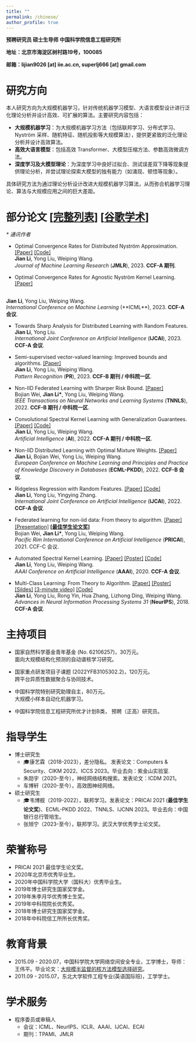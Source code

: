 ```yaml
---
title: ""
permalink: /chinese/
author_profile: true
---
```


**预聘研究员 硕士生导师 中国科学院信息工程研究所** 

**地址：北京市海淀区树村路19号，100085** 

**邮箱：lijian9026 [at] iie.ac.cn, superlj666 [at] gmail.com**

# 研究方向
本人研究方向为大规模机器学习，针对传统机器学习模型、大语言模型设计进行泛化理论分析并设计高效、可扩展的算法。主要研究内容包括：
- **大规模机器学习**：为大规模机器学习方法（包括联邦学习、分布式学习、Nyström 采样、随机特征、随机投影等大规模算法），提供更紧致的泛化理论分析并设计高效算法。
- **高效大语言模型**：包括高效 Transformer、大模型压缩方法、参数高效微调方法。
- **深度学习及大模型理论**：为深度学习中良好过拟合、测试误差双下降等现象提供理论分析，并尝试理论探索大模型的独有能力（如涌现、顿悟等现象）。

具体研究方法为通过理论分析设计改进大规模机器学习算法，从而弥合机器学习理论、算法与大规模应用之间的巨大差距。

# 部分论文 [[完整列表](https://lijian.ac.cn/publications/)] [[谷歌学术](https://scholar.google.com/citations?hl=en&user=IAJpTqYAAAAJ)] 
<i>* 通讯作者</i>

* Optimal Convergence Rates for Distributed Nyström Approximation. 
[[Paper]](https://jmlr.org/papers/v24/21-1049.html)
[[Code]](https://github.com/superlj666/DNystroem) <br>
<b>Jian Li</b>, Yong Liu, Weiping Wang. <br>
<i>Journal of Machine Learning Research</i> (**JMLR**), 2023. <b>CCF-A 期刊</b>.

* Optimal Convergence Rates for Agnostic Nyström Kernel Learning.
[[Paper]](https://lijian.ac.cn/files/2023/2023_ICML_Nystroem.pdf)
<br>
<b>Jian Li</b>, Yong Liu, Weiping Wang. <br>
<i>International Conference on Machine Learning </i> (**ICML**), 2023. <b>CCF-A 会议</b>.


* Towards Sharp Analysis for Distributed Learning with Random Features. <br>
<b>Jian Li</b>, Yong Liu. <br>
<i>International Joint Conference on Artificial Intelligence</i> (**IJCAI**), 2023. <b>CCF-A 会议</b>.

* Semi-supervised vector-valued learning: Improved bounds and algorithms. 
[[Paper]](https://www.sciencedirect.com/science/article/pii/S0031320323000572) <br>
<b>Jian Li</b>, Yong Liu, Weiping Wang.  <br>
<i>Pattern Recognition</i> (**PR**), 2023. <b>CCF-B 期刊 / 中科院一区</b>.

* Non-IID Federated Learning with Sharper Risk Bound.
[[Paper]](https://doi.org/10.1109/TNNLS.2022.3213187) <br>
Bojian Wei, <b>Jian Li*</b>, Yong Liu, Weiping Wang.  <br>
<i>IEEE Transactions on Neural Networks and Learning Systems</i> (**TNNLS**), 2022. <b>CCF-B 期刊 / 中科院一区</b>.

* Convolutional Spectral Kernel Learning with Generalization Guarantees.
[[Paper]](https://doi.org/10.1016/j.artint.2022.103803)
[[Code]](https://github.com/superlj666/CSKN/) <br>
<b>Jian Li</b>, Yong Liu, Weiping Wang. <br>
<i>Artificial Intelligence</i> (**AI**), 2022. <b>CCF-A 期刊 / 中科院一区</b>.

* Non-IID Distributed Learning with Optimal Mixture Weights. 
[[Paper]](https://2022.ecmlpkdd.org/wp-content/uploads/2022/09/sub_1304.pdf) <br>
<b>Jian Li</b>, Bojian Wei, Yong Liu, Weiping Wang. <br>
<i>European Conference on Machine Learning and Principles and Practice of Knowledge Discovery in Databases</i> (**ECML-PKDD**), 2022. <b>CCF-B 会议</b>.

* Ridgeless Regression with Random Features.
[[Paper]](https://arxiv.org/pdf/2205.00477.pdf)
[[Code]](https://github.com/superlj666/Ridgeless-Regression-with-Random-Features) <br>
<b>Jian Li</b>, Yong Liu, Yingying Zhang. <br>
<i>International Joint Conference on Artificial Intelligence</i> (**IJCAI**), 2022. <b>CCF-A 会议</b>.

* Federated learning for non-iid data: From theory to algorithm. 
[[Paper]](https://lijian.ac.cn/files/2021/FL_for_noniid_data.pdf)
[[Presentation]](https://lijian.ac.cn/files/2021/FL_for_noniid_data_presentation.pdf)
**[[最佳学生论文奖]](https://lijian.ac.cn/files/2021/PRICAI-2021-best-student-paper.png)** <br>
Bojian Wei, <b>Jian Li*</b>, Yong Liu, Weiping Wang. <br>
<i>Pacific Rim International Conference on Artificial Intelligence</i> (**PRICAI**), 2021. CCF-C 会议.

* Automated Spectral Kernel Learning. 
[[Paper]](https://ojs.aaai.org/index.php/AAAI/article/view/5892/5748)
[[Poster]](https://lijian.ac.cn/files/2020_AAAI_ASKL/2020_AAAI_AKSL_poster.pdf)
[[Code]](https://github.com/superlj666/Automated-Spectral-Kernel-Learning) <br>
<b>Jian Li</b>, Yong Liu, Weiping Wang. <br>
<i>AAAI Conference on Artificial Intelligence</i> (**AAAI**), 2020. <b>CCF-A 会议</b>.

* Multi-Class Learning: From Theory to Algorithm. 
[[Paper]](https://proceedings.neurips.cc/paper/2018/file/1141938ba2c2b13f5505d7c424ebae5f-Paper.pdf)
[[Poster]](https://lijian.ac.cn/files/2018_NeurIPS_MC/mc-lrc-nips-poster.pdf)
[[Sildes]](https://lijian.ac.cn/files/2018_NeurIPS_MC/mc-lrc-nips-slides.pdf)
[[3-minute video]](https://youtu.be/mE_RpgWuKK8)
[[Code]](https://github.com/superlj666/Multi-Class-Learning-From-Theory-to-Algorithm) <br>
<b>Jian Li</b>, Yong Liu, Rong Yin, Hua Zhang, Lizhong Ding, Weiping Wang. <br>
<i>Advances in Neural Information Processing Systems 31</i> (**NeurIPS**), 2018. <b>CCF-A 会议</b>.

# 主持项目
* 国家自然科学基金青年基金 (No. 62106257)，30万元。 <br>
面向大规模结构化预测的自动谱核学习研究。

* 国家重点研发项目子课题 (2022YFB3105302.2)，120万元。 <br>
跨平台异质性数据聚合与协同技术。

* 中国科学院特别研究助理自主，80万元。 <br>
大规模小样本自动化机器学习。

* 中国科学院信息工程研究所优才计划B类，
预聘（正高）研究员。

# 指导学生
- 博士研究生
  - 🎓康艺霖（2018-2023），差分隐私。 发表论文：Computers & Security、CIKM 2022、ICCS 2023。毕业去向：紫金山实验室.
  - 朱勋宇（2020-至今），神经网络结构搜索。发表论文：ICDM 2021。
  - 车博轩（2020-至今），高效图神经网络。
- 硕士研究生
  - 🎓韦博舰（2019-2022），联邦学习。发表论文：PRICAI 2021 (**最佳学生论文奖**)、ECML-PKDD 2022、TNNLS、IJCNN 2023。毕业去向：中国银行总行管培生。
  - 张旭宁（2023-至今），联邦学习。武汉大学优秀学士论文奖。

# 荣誉称号
* PRICAI 2021 最佳学生论文奖。
* 2020年北京市优秀毕业生。
* 2020年中国科学院大学（国科大）优秀毕业生。
* 2019年博士研究生国家奖学金。
* 2019年朱李月华优秀博士生奖。
* 2019年中科院院长优秀奖。
* 2018年博士研究生国家奖学金。
* 2018年中科院信工所所长优秀奖。


# 教育背景
* 2015.09 - 2020.07，中国科学院大学网络空间安全专业，工学博士，导师：王伟平。毕业论文：[大规模半监督的核方法模型选择研究](https://lijian.ac.cn/files/2020/dissertation.pdf)。
* 2011.09 - 2015.07，东北大学软件工程专业(英语国际班)，工学学士。

# 学术服务
- 程序委员或审稿人
  - 会议：ICML、NeurIPS、ICLR、AAAI、IJCAI、ECAI
  - 期刊：TPAMI、JMLR